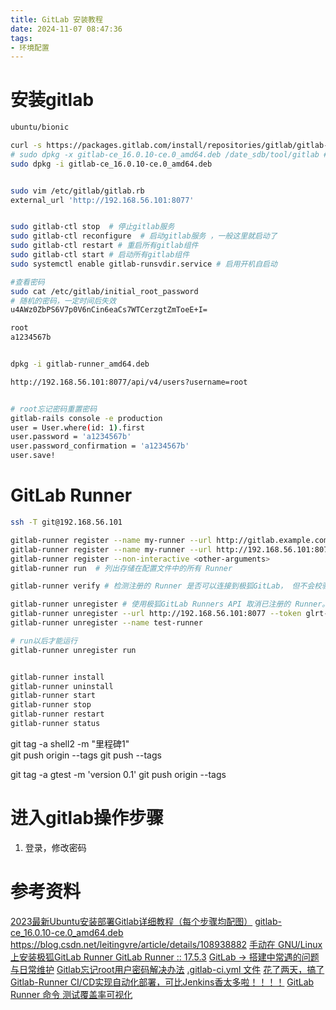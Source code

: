 ```yaml
---
title: GitLab 安装教程
date: 2024-11-07 08:47:36
tags:
- 环境配置
---
```



# 安装gitlab

```bash
ubuntu/bionic

curl -s https://packages.gitlab.com/install/repositories/gitlab/gitlab-ce/script.deb.sh | sudo bash
# sudo dpkg -x gitlab-ce_16.0.10-ce.0_amd64.deb /date_sdb/tool/gitlab # 解压到任意目录失败
sudo dpkg -i gitlab-ce_16.0.10-ce.0_amd64.deb


sudo vim /etc/gitlab/gitlab.rb
external_url 'http://192.168.56.101:8077'


sudo gitlab-ctl stop  # 停止gitlab服务 ​
sudo gitlab-ctl reconfigure  # 启动gitlab服务 ，一般这里就启动了​
sudo gitlab-ctl restart # 重启所有gitlab组件 ​
sudo gitlab-ctl start # 启动所有gitlab组件 
sudo systemctl enable gitlab-runsvdir.service # 启用开机自启动

#查看密码
sudo cat /etc/gitlab/initial_root_password
# 随机的密码，一定时间后失效
u4AWz0ZbPS6V7p0V6nCin6eaCs7WTCerzgtZmToeE+I=

root
a1234567b


dpkg -i gitlab-runner_amd64.deb

http://192.168.56.101:8077/api/v4/users?username=root


# root忘记密码重置密码
gitlab-rails console -e production
user = User.where(id: 1).first
user.password = 'a1234567b'
user.password_confirmation = 'a1234567b'
user.save!
```


# GitLab Runner
```bash
ssh -T git@192.168.56.101

gitlab-runner register --name my-runner --url http://gitlab.example.com --registration-token my-registration-token
gitlab-runner register --name my-runner --url http://192.168.56.101:8077  --token glrt-kAwh-mskRmjpz61qbxtS
gitlab-runner register --non-interactive <other-arguments>
gitlab-runner run  # 列出存储在配置文件中的所有 Runner

gitlab-runner verify # 检测注册的 Runner 是否可以连接到极狐GitLab， 但不会校验其是否被极狐GitLab Runner 服务使用

gitlab-runner unregister # 使用极狐GitLab Runners API 取消已注册的 Runner。
gitlab-runner unregister --url http://192.168.56.101:8077 --token glrt-mz2XmpyG6X7HYLeFevQu
gitlab-runner unregister --name test-runner

# run以后才能运行
gitlab-runner unregister run


gitlab-runner install
gitlab-runner uninstall
gitlab-runner start
gitlab-runner stop
gitlab-runner restart
gitlab-runner status
```

git tag -a shell2 -m "里程碑1"  
git push origin --tags
git push --tags

git tag -a gtest -m 'version 0.1'
git push origin --tags

# 进入gitlab操作步骤

1. 登录，修改密码



# 参考资料
[2023最新Ubuntu安装部署Gitlab详细教程（每个步骤均配图）](https://blog.csdn.net/m0_63230155/article/details/131952266)
[gitlab-ce_16.0.10-ce.0_amd64.deb](https://packages.gitlab.com/gitlab/gitlab-ce/packages/ubuntu/bionic/gitlab-ce_16.0.10-ce.0_amd64.deb)
https://blog.csdn.net/leitingvre/article/details/108938882
[手动在 GNU/Linux 上安装极狐GitLab Runner ](https://gitlab.cn/docs/runner/install/linux-manually.html)
[GitLab Runner :: 17.5.3](https://gitlab-runner-downloads.s3.amazonaws.com/latest/index.html)
[GitLab → 搭建中常遇的问题与日常维护](https://www.cnblogs.com/youzhibing/p/12572598.html)
[Gitlab忘记root用户密码解决办法](https://www.cnblogs.com/easonscx/p/12608486.html)
[.gitlab-ci.yml 文件](https://gitlab.cn/docs/jh/ci/yaml/gitlab_ci_yaml.html)
[花了两天，搞了Gitlab-Runner CI/CD实现自动化部署，可比Jenkins香太多啦！！！！](https://blog.csdn.net/Lee_SmallNorth/article/details/109382552)
[GitLab Runner 命令 ](https://gitlab.cn/docs/runner/commands/)
[测试覆盖率可视化](https://gitlab.cn/docs/jh/ci/testing/test_coverage_visualization.html#cc-%E7%A4%BA%E4%BE%8B)


